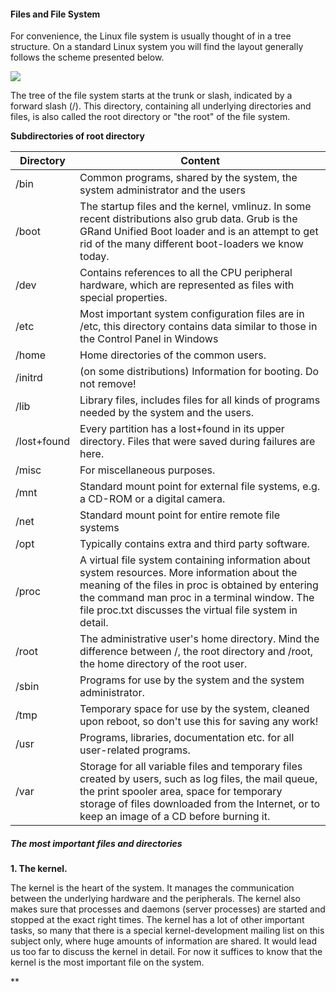 #### Files and File System




For convenience, the Linux file system is usually thought of in a tree structure. On a standard Linux system
you will find the layout generally follows the scheme presented below.

<img src=https://i.imgur.com/oD9Hkdu.png>

The tree of the file system starts at the trunk or slash, indicated by a forward slash (/). This directory,
containing all underlying directories and files, is also called the root directory or "the root" of the file system.

**Subdirectories of root directory**

|**Directory**|**Content**|
|-------------|-------------|
|/bin|Common programs, shared by the system, the system administrator and the users|
|/boot|The startup files and the kernel, vmlinuz. In some recent distributions also grub data. Grub is the GRand Unified Boot loader and is an attempt to get rid of the many different boot-loaders we know today.|
|/dev|Contains references to all the CPU peripheral hardware, which are represented as files with special properties.|
|/etc|Most important system configuration files are in /etc, this directory contains data similar to those in the Control Panel in Windows|
|/home|Home directories of the common users.|
|/initrd|(on some distributions) Information for booting. Do not remove!|
|/lib|Library files, includes files for all kinds of programs needed by the system and the users.|
|/lost+found|Every partition has a lost+found in its upper directory. Files that were saved during failures are here.|
|/misc|For miscellaneous purposes.|
|/mnt|Standard mount point for external file systems, e.g. a CD-ROM or a digital camera.|
|/net|Standard mount point for entire remote file systems|
|/opt|Typically contains extra and third party software.|
|/proc|A virtual file system containing information about system resources. More information about the meaning of the files in proc is obtained by entering the command man proc in a terminal window. The file proc.txt discusses the virtual file system in detail.|
|/root|The administrative user's home directory. Mind the difference between /, the root directory and /root, the home directory of the root user.|
|/sbin|Programs for use by the system and the system administrator.|
|/tmp|Temporary space for use by the system, cleaned upon reboot, so don't use this for saving any work!|
|/usr|Programs, libraries, documentation etc. for all user-related programs.|
|/var|Storage for all variable files and temporary files created by users, such as log files, the mail queue, the print spooler area, space for temporary storage of files downloaded from the Internet, or to keep an image of a CD before burning it.|

##### The most important files and directories

**1. The kernel.**

The kernel is the heart of the system. It manages the communication between the underlying hardware and the
peripherals. The kernel also makes sure that processes and daemons (server processes) are started and stopped
at the exact right times. The kernel has a lot of other important tasks, so many that there is a special
kernel-development mailing list on this subject only, where huge amounts of information are shared. It would
lead us too far to discuss the kernel in detail. For now it suffices to know that the kernel is the most important file on the system.

**